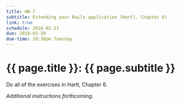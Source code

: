 ```yaml
---
title: HW 7
subtitle: Extending your Rails application (Hartl, Chapter 6)
link: true
schedule: 2018-02-21
due: 2018-02-20
due-time: 10:30pm Tuesday
---
```

# {{ page.title }}: {{ page.subtitle }}

Do all of the exercises in Hartl, Chapter 6.

_Additional instructions forthcoming._
